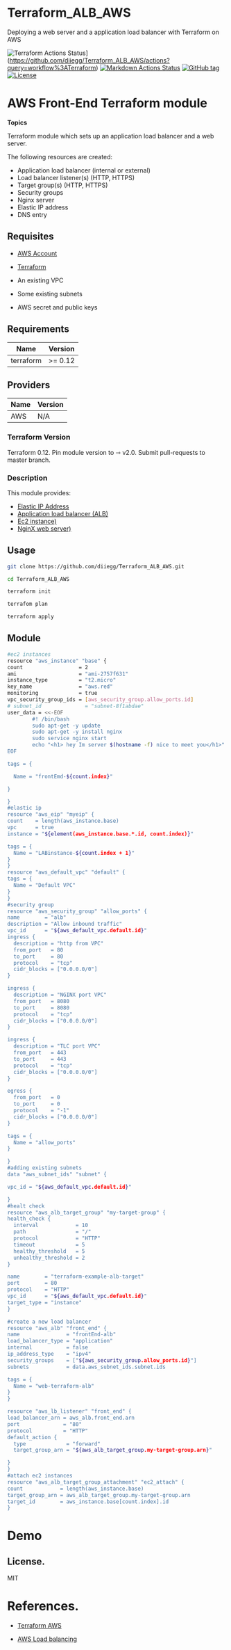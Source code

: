 # Terraform_ALB_AWS
Deploying a web server and a application load balancer with Terraform on AWS

![Terraform Actions Status](https://github.com/tmknom/terraform-aws-alb/workflows/Terraform/badge.svg)](https://github.com/diiegg/Terraform_ALB_AWS/actions?query=workflow%3ATerraform)
[![Markdown Actions Status](https://github.com/tmknom/terraform-aws-alb/workflows/Markdown/badge.svg)](https://github.com/diiegg/Terraform_ALB_AWS/actions?query=workflow%3AMarkdown)
[![GitHub tag](https://img.shields.io/github/tag/tmknom/terraform-aws-alb.svg)](https://registry.terraform.io/modules/tmknom/alb/aws)
[![License](https://img.shields.io/github/license/tmknom/terraform-aws-alb.svg)](https://opensource.org/licenses/MIT)

# AWS Front-End Terraform module

**Topics**

Terraform module which sets up an application load balancer and a web server.

The following resources are created:

 - Application load balancer (internal or external) 
 - Load balancer listener(s) (HTTP, HTTPS) 
 - Target group(s) (HTTP, HTTPS)
 - Security groups 
 - Nginx server
 -  Elastic IP address
 - DNS entry

   
## Requisites
 
- [AWS Account](https://aws.amazon.com)

- [Terraform](https://learn.hashicorp.com/tutorials/terraform/install-cli)
- An existing VPC
- Some existing subnets
- AWS secret and public keys

 ## Requirements

| Name | Version |
|--|--|
|  terraform| >= 0.12  |

## Providers

|Name| Version
|--|--|
| AWS | N/A |
  
### Terraform Version

Terraform 0.12. Pin module version to ⇾ v2.0. Submit pull-requests to master branch.

### Description

This module provides:

- [Elastic IP Address](https://docs.aws.amazon.com/AWSEC2/latest/UserGuide/elastic-ip-addresses-eip.html)
- [Application load balancer (ALB)](https://docs.aws.amazon.com/elasticloadbalancing/latest/application/introduction.html)
- [Ec2 instance)](https://aws.amazon.com/ec2/instance-types/)
- [NginX web server)](https://www.nginx.com)

## Usage

  ```sh
git clone https://github.com/diiegg/Terraform_ALB_AWS.git

cd Terraform_ALB_AWS

terraform init

terrafom plan

terraform apply
```
## Module
  ```sh
  #ec2 instances
resource "aws_instance" "base" {
  count                  = 2
  ami                    = "ami-2757f631"
  instance_type          = "t2.micro"
  key_name               = "aws.red"
  monitoring             = true
  vpc_security_group_ids = [aws_security_group.allow_ports.id]
  # subnet_id              = "subnet-8f1abdae"
  user_data = <<-EOF
          #! /bin/bash
          sudo apt-get -y update
          sudo apt-get -y install nginx
          sudo service nginx start
          echo "<h1> hey Im server $(hostname -f) nice to meet you</h1>" >> /var/www/html/index.html
  EOF        

  tags = {

    Name = "frontEmd-${count.index}"

  }

}
#elastic ip 
resource "aws_eip" "myeip" {
  count    = length(aws_instance.base)
  vpc      = true
  instance = "${element(aws_instance.base.*.id, count.index)}"

  tags = {
    Name = "LABinstance-${count.index + 1}"
  }
}
resource "aws_default_vpc" "default" {
  tags = {
    Name = "Default VPC"
  }
}
#security group
resource "aws_security_group" "allow_ports" {
  name        = "alb"
  description = "Allow inbound traffic"
  vpc_id      = "${aws_default_vpc.default.id}"
  ingress {
    description = "http from VPC"
    from_port   = 80
    to_port     = 80
    protocol    = "tcp"
    cidr_blocks = ["0.0.0.0/0"]
  }

  ingress {
    description = "NGINX port VPC"
    from_port   = 8080
    to_port     = 8080
    protocol    = "tcp"
    cidr_blocks = ["0.0.0.0/0"]
  }

  ingress {
    description = "TLC port VPC"
    from_port   = 443
    to_port     = 443
    protocol    = "tcp"
    cidr_blocks = ["0.0.0.0/0"]
  }

  egress {
    from_port   = 0
    to_port     = 0
    protocol    = "-1"
    cidr_blocks = ["0.0.0.0/0"]
  }

  tags = {
    Name = "allow_ports"
  }

}
#adding existing subnets
data "aws_subnet_ids" "subnet" {

  vpc_id = "${aws_default_vpc.default.id}"

}
#healt check
resource "aws_alb_target_group" "my-target-group" {
  health_check {
    interval            = 10
    path                = "/"
    protocol            = "HTTP"
    timeout             = 5
    healthy_threshold   = 5
    unhealthy_threshold = 2
  }

  name        = "terraform-example-alb-target"
  port        = 80
  protocol    = "HTTP"
  vpc_id      = "${aws_default_vpc.default.id}"
  target_type = "instance"
}

#create a new load balancer
resource "aws_alb" "front_end" {
  name               = "frontEnd-alb"
  load_balancer_type = "application"
  internal           = false
  ip_address_type    = "ipv4"
  security_groups    = ["${aws_security_group.allow_ports.id}"]
  subnets            = data.aws_subnet_ids.subnet.ids

  tags = {
    Name = "web-terraform-alb"
  }
}

resource "aws_lb_listener" "front_end" {
  load_balancer_arn = aws_alb.front_end.arn
  port              = "80"
  protocol          = "HTTP"
  default_action {
    type             = "forward"
    target_group_arn = "${aws_alb_target_group.my-target-group.arn}"

  }
}
#attach ec2 instances
resource "aws_alb_target_group_attachment" "ec2_attach" {
  count            = length(aws_instance.base)
  target_group_arn = aws_alb_target_group.my-target-group.arn
  target_id        = aws_instance.base[count.index].id
}

``` 
# Demo



License.
----
MIT

# References.

  

- [Terraform AWS](https://registry.terraform.io/providers/hashicorp/aws/latest/docs/resources/lb_listener)

- [AWS  Load balancing](https://aws.amazon.com/elasticloadbalancing/getting-started/)
